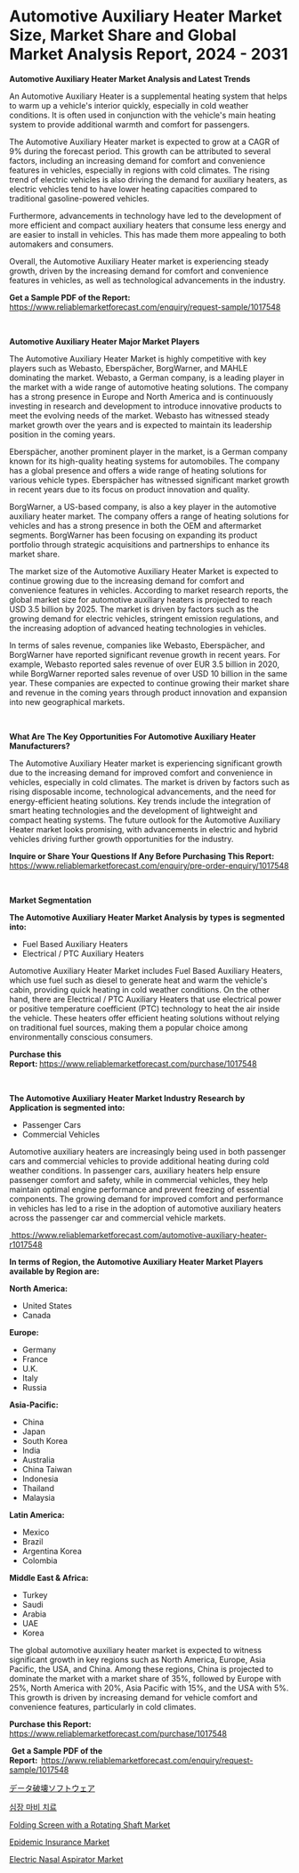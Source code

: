 <p><h1>Automotive Auxiliary Heater Market Size, Market Share and Global Market Analysis Report, 2024 - 2031</h1></p><p><strong>Automotive Auxiliary Heater Market Analysis and Latest Trends</strong></p>
<p><p>An Automotive Auxiliary Heater is a supplemental heating system that helps to warm up a vehicle's interior quickly, especially in cold weather conditions. It is often used in conjunction with the vehicle's main heating system to provide additional warmth and comfort for passengers.</p><p>The Automotive Auxiliary Heater market is expected to grow at a CAGR of 9% during the forecast period. This growth can be attributed to several factors, including an increasing demand for comfort and convenience features in vehicles, especially in regions with cold climates. The rising trend of electric vehicles is also driving the demand for auxiliary heaters, as electric vehicles tend to have lower heating capacities compared to traditional gasoline-powered vehicles.</p><p>Furthermore, advancements in technology have led to the development of more efficient and compact auxiliary heaters that consume less energy and are easier to install in vehicles. This has made them more appealing to both automakers and consumers.</p><p>Overall, the Automotive Auxiliary Heater market is experiencing steady growth, driven by the increasing demand for comfort and convenience features in vehicles, as well as technological advancements in the industry.</p></p>
<p><strong>Get a Sample PDF of the Report:&nbsp;</strong> <a href="https://www.reliablemarketforecast.com/enquiry/request-sample/1017548">https://www.reliablemarketforecast.com/enquiry/request-sample/1017548</a></p>
<p>&nbsp;</p>
<p><strong>Automotive Auxiliary Heater Major Market Players</strong></p>
<p><p>The Automotive Auxiliary Heater Market is highly competitive with key players such as Webasto, Eberspächer, BorgWarner, and MAHLE dominating the market. Webasto, a German company, is a leading player in the market with a wide range of automotive heating solutions. The company has a strong presence in Europe and North America and is continuously investing in research and development to introduce innovative products to meet the evolving needs of the market. Webasto has witnessed steady market growth over the years and is expected to maintain its leadership position in the coming years.</p><p>Eberspächer, another prominent player in the market, is a German company known for its high-quality heating systems for automobiles. The company has a global presence and offers a wide range of heating solutions for various vehicle types. Eberspächer has witnessed significant market growth in recent years due to its focus on product innovation and quality.</p><p>BorgWarner, a US-based company, is also a key player in the automotive auxiliary heater market. The company offers a range of heating solutions for vehicles and has a strong presence in both the OEM and aftermarket segments. BorgWarner has been focusing on expanding its product portfolio through strategic acquisitions and partnerships to enhance its market share.</p><p>The market size of the Automotive Auxiliary Heater Market is expected to continue growing due to the increasing demand for comfort and convenience features in vehicles. According to market research reports, the global market size for automotive auxiliary heaters is projected to reach USD 3.5 billion by 2025. The market is driven by factors such as the growing demand for electric vehicles, stringent emission regulations, and the increasing adoption of advanced heating technologies in vehicles. </p><p>In terms of sales revenue, companies like Webasto, Eberspächer, and BorgWarner have reported significant revenue growth in recent years. For example, Webasto reported sales revenue of over EUR 3.5 billion in 2020, while BorgWarner reported sales revenue of over USD 10 billion in the same year. These companies are expected to continue growing their market share and revenue in the coming years through product innovation and expansion into new geographical markets.</p></p>
<p>&nbsp;</p>
<p><strong>What Are The Key Opportunities For Automotive Auxiliary Heater Manufacturers?</strong></p>
<p><p>The Automotive Auxiliary Heater market is experiencing significant growth due to the increasing demand for improved comfort and convenience in vehicles, especially in cold climates. The market is driven by factors such as rising disposable income, technological advancements, and the need for energy-efficient heating solutions. Key trends include the integration of smart heating technologies and the development of lightweight and compact heating systems. The future outlook for the Automotive Auxiliary Heater market looks promising, with advancements in electric and hybrid vehicles driving further growth opportunities for the industry.</p></p>
<p><strong>Inquire or Share Your Questions If Any Before Purchasing This Report:</strong> <a href="https://www.reliablemarketforecast.com/enquiry/pre-order-enquiry/1017548">https://www.reliablemarketforecast.com/enquiry/pre-order-enquiry/1017548</a></p>
<p>&nbsp;</p>
<p><strong>Market Segmentation</strong></p>
<p><strong>The Automotive Auxiliary Heater Market Analysis by types is segmented into:</strong></p>
<p><ul><li>Fuel Based Auxiliary Heaters</li><li>Electrical / PTC Auxiliary Heaters</li></ul></p>
<p><p>Automotive Auxiliary Heater Market includes Fuel Based Auxiliary Heaters, which use fuel such as diesel to generate heat and warm the vehicle's cabin, providing quick heating in cold weather conditions. On the other hand, there are Electrical / PTC Auxiliary Heaters that use electrical power or positive temperature coefficient (PTC) technology to heat the air inside the vehicle. These heaters offer efficient heating solutions without relying on traditional fuel sources, making them a popular choice among environmentally conscious consumers.</p></p>
<p><strong>Purchase this Report:&nbsp;</strong><a href="https://www.reliablemarketforecast.com/purchase/1017548">https://www.reliablemarketforecast.com/purchase/1017548</a></p>
<p>&nbsp;</p>
<p><strong>The Automotive Auxiliary Heater Market Industry Research by Application is segmented into:</strong></p>
<p><ul><li>Passenger Cars</li><li>Commercial Vehicles</li></ul></p>
<p><p>Automotive auxiliary heaters are increasingly being used in both passenger cars and commercial vehicles to provide additional heating during cold weather conditions. In passenger cars, auxiliary heaters help ensure passenger comfort and safety, while in commercial vehicles, they help maintain optimal engine performance and prevent freezing of essential components. The growing demand for improved comfort and performance in vehicles has led to a rise in the adoption of automotive auxiliary heaters across the passenger car and commercial vehicle markets.</p></p>
<p><a href="https://www.reliablemarketforecast.com/automotive-auxiliary-heater-r1017548">&nbsp;https://www.reliablemarketforecast.com/automotive-auxiliary-heater-r1017548</a></p>
<p><strong>In terms of Region, the Automotive Auxiliary Heater Market Players available by Region are:</strong></p>
<p>
    <p> <strong> North America: </strong>
        <ul>
            <li>United States</li>
            <li>Canada</li>
        </ul>
        </p> 
    <p> <strong> Europe: </strong>
        <ul>
            <li>Germany</li>
            <li>France</li>
            <li>U.K.</li>
            <li>Italy</li>
            <li>Russia</li>
        </ul>
        </p> 
    <p> <strong> Asia-Pacific: </strong>
        <ul>
            <li>China</li>
            <li>Japan</li>
            <li>South Korea</li>
            <li>India</li>
            <li>Australia</li>
            <li>China Taiwan</li>
            <li>Indonesia</li>
            <li>Thailand</li>
            <li>Malaysia</li>
        </ul>
        </p> 
    <p> <strong> Latin America: </strong>
        <ul>
            <li>Mexico</li>
            <li>Brazil</li>
            <li>Argentina Korea</li>
            <li>Colombia</li>
        </ul>
        </p> 
    <p> <strong> Middle East & Africa: </strong>
        <ul>
            <li>Turkey</li>
            <li>Saudi</li>
            <li>Arabia</li>
            <li>UAE</li>
            <li>Korea</li>
        </ul>
    </p>
    </p>
<p><p>The global automotive auxiliary heater market is expected to witness significant growth in key regions such as North America, Europe, Asia Pacific, the USA, and China. Among these regions, China is projected to dominate the market with a market share of 35%, followed by Europe with 25%, North America with 20%, Asia Pacific with 15%, and the USA with 5%. This growth is driven by increasing demand for vehicle comfort and convenience features, particularly in cold climates.</p></p>
<p><strong>Purchase this Report: </strong><a href="https://www.reliablemarketforecast.com/purchase/1017548">https://www.reliablemarketforecast.com/purchase/1017548</a></p>
<p>&nbsp;<strong>Get a Sample PDF of the Report:&nbsp;&nbsp;</strong><a href="https://www.reliablemarketforecast.com/enquiry/request-sample/1017548">https://www.reliablemarketforecast.com/enquiry/request-sample/1017548</a></p>
<p><strong></strong></p>
<p><p><a href="https://github.com/mohamedbakry57/Market-Research-Report-List-5/blob/main/5697037785.md">データ破壊ソフトウェア</a></p><p><a href="https://github.com/laholand/Market-Research-Report-List-5/blob/main/84197494416.md">심장 마비 치료</a></p><p><a href="https://medium.com/@maryroseguilty/deep-dive-into-the-folding-screen-with-a-rotating-shaft-market-itstrends-market-segmentation-2c3efade4ba1">Folding Screen with a Rotating Shaft Market</a></p><p><a href="https://github.com/sakatikimasho/Market-Research-Report-List-1/blob/main/epidemic-insurance-market.md">Epidemic Insurance Market</a></p><p><a href="https://github.com/ralphyjames/Market-Research-Report-List-1/blob/main/electric-nasal-aspirator-market.md">Electric Nasal Aspirator Market</a></p></p>